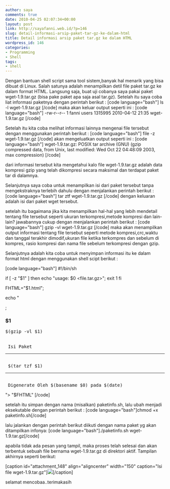```yaml
---
author: saya
comments: true
date: 2010-04-25 02:07:34+00:00
layout: post
link: http://sayafanni.web.id/?p=146
slug: detail-informasi-arsip-paket-tar-gz-ke-dalam-html
title: Detail informasi arsip paket tar.gz ke dalam HTML
wordpress_id: 146
categories:
- Programming
- Shell
tags:
- shell
---
```


Dengan bantuan shell script sama tool sistem,banyak hal menarik yang bisa dibuat di Linux. Salah satunya adalah menampilkan detil file paket tar.gz ke dalam format HTML. Langsung saja, buat uji cobanya saya pakai paket wget-1.9.tar.gz (bisa pake paket apa saja asal tar.gz). Setelah itu saya coba liat informasi paketnya dengan perintah berikut :
[code language="bash"]
ls -l wget-1.9.tar.gz
[/code]<!-- more -->
maka akan keluar output seperti ini :
[code language="bash"]
-rw-r--r-- 1 fanni users 1315995 2010-04-12 21:35 wget-1.9.tar.gz
[/code]

Setelah itu kita coba melihat informasi lainnya mengenai file tersebut dengan menggunakan perintah berikut :
[code language="bash"]
file -z wget-1.9.tar.gz
[/code]
akan mengeluatkan output seperti ini :
[code language="bash"]
wget-1.9.tar.gz: POSIX tar archive (GNU) (gzip compressed data, from Unix, last modified: Wed Oct 22 04:48:09 2003, max compression)
[/code]

dari informasi tersebut kita mengetahui kalo file wget-1.9.tar.gz adalah data kompresi gzip yang telah dikompresi secara maksimal dan terdapat paket tar di dalamnya.

Selanjutnya saya coba untuk menampilkan isi dari paket tersebut tanpa mengekstraknya terlebih dahulu dengan menjalankan perintah berikut :
[code language="bash"]
tar ztf wget-1.9.tar.gz
[/code]
dengan keluaran adalah isi dari paket wget tersebut.

setelah itu bagaimana jika kita menampilkan hal-hal yang lebih mendetail tentang file tersebut seperti ukuran terkompresi,metode kompresi dan lain-lain? jawabannya cukup dengan menjalankan perintah berikut :
[code language="bash"]
gzip -vl wget-1.9.tar.gz
[/code]
maka akan menampilkan output informasi tentang file tersebut seperti metode kompresi,crc,waktu dan tanggal terakhir dimodif,ukuran file ketika terkompres dan sebelum di kompres, rasio kompresi dan nama file sebelum terkompresi dengan gzip.

Selanjutnya adalah kita coba untuk menyimpan informasi itu ke dalam format html dengan menggunakan shell scipt berikut :

[code language="bash"]
#!/bin/sh

if [ -z "$1" ] 
then
 echo "usage: $0 <file.tar.gz>";
 exit 1
fi 

FHTML="$1.html";

echo "<HTML>
 <HEAD><TITLE>Informasi paket $1</TITLE></HEAD>;
 <BODY><H3>$1</H3>
 <PRE>
$(gzip -vl $1)
 <BR>
 Isi Paket <HR>
 $(tar tzf $1)<HR>
 Digenerate Oleh $(basename $0) pada $(date)</PRE>
 </BODY></HTML>"> "$FHTML"
[/code]

setelah itu simpan dengan nama (misalkan) paketinfo.sh, lalu ubah menjadi eksekutable dengan perintah berikut :
[code language="bash"]chmod +x paketinfo.sh[/code]

lalu jalankan dengan perintah berikut diikuti dengan nama paket yg akan ditampilkan infonya:
[code language="bash"]./paketinfo.sh wget-1.9.tar.gz[/code]

apabila tidak ada pesan yang tampil, maka proses telah selesai dan akan terbentuk sebuah file bernama wget-1.9.tar.gz di direktori aktif. Tampilan akhirnya seperti berikut:

[caption id="attachment_148" align="aligncenter" width="150" caption="Isi file wget-1.9.tar.gz"][![](http://sayafanni.files.wordpress.com/2010/04/snapshot2.png?w=150)](http://sayafanni.files.wordpress.com/2010/04/snapshot2.png)[/caption]

selamat mencobaa..terimakasih
